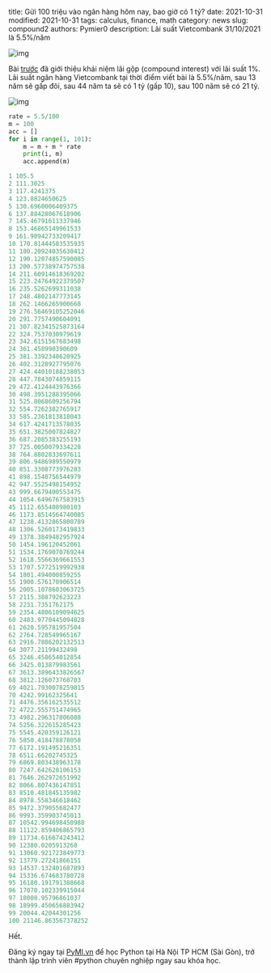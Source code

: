 title: Gửi 100 triệu vào ngân hàng hôm nay, bao giờ có 1 tỷ?
date: 2021-10-31
modified: 2021-10-31
tags: calculus, finance, math
category: news
slug: compound2
authors: Pymier0
description: Lãi suất Vietcombank 31/10/2021 là 5.5%/năm

![img](https://images.unsplash.com/photo-1459257831348-f0cdd359235f?ixid=MnwxMjA3fDB8MHxwaG90by1wYWdlfHx8fGVufDB8fHx8&ixlib=rb-1.2.1&auto=format&fit=crop&w=600&q=80)

Bài [trước]({filename}/compound.md) đã giới thiệu khái niệm lãi gộp (compound interest)
với lãi suất 1%.
Lãi suất ngân hàng Vietcombank tại thời điểm viết bài là 5.5%/năm, sau 13 năm
sẽ gấp đôi, sau 44 năm
ta sẽ có 1 tỷ (gấp 10), sau 100 năm sẽ có 21 tỷ.

![img]({static}/images/compound2.png)

```py
rate = 5.5/100
m = 100
acc = []
for i in range(1, 101):
    m = m + m * rate
    print(i, m)
    acc.append(m)

1 105.5
2 111.3025
3 117.4241375
4 123.8824650625
5 130.6960006409375
6 137.88428067618906
7 145.46791611337946
8 153.46865149961533
9 161.90942733209417
10 170.81444583535935
11 180.20924035630412
12 190.12074857590085
13 200.57738974757538
14 211.60914618369202
15 223.24764922379507
16 235.5262699311038
17 248.4802147773145
18 262.1466265900668
19 276.56469105252046
20 291.7757490604091
21 307.82341525873164
22 324.7537030979619
23 342.6151567683498
24 361.458990390609
25 381.3392348620925
26 402.3128927795076
27 424.44010188238053
28 447.7843074859115
29 472.4124443976366
30 498.3951288395066
31 525.8068609256794
32 554.7262382765917
33 585.2361813818043
34 617.4241713578035
35 651.3825007824827
36 687.2085383255193
37 725.0050079334228
38 764.8802833697611
39 806.9486989550979
40 851.3308773976283
41 898.1540756544979
42 947.5525498154952
43 999.6679400553475
44 1054.6496767583915
45 1112.655408980103
46 1173.8514564740085
47 1238.4132865800789
48 1306.5260173419833
49 1378.3849482957924
50 1454.196120452061
51 1534.1769070769244
52 1618.5566369661553
53 1707.5772519992938
54 1801.494000859255
55 1900.576170906514
56 2005.1078603063725
57 2115.388792623223
58 2231.7351762175
59 2354.4806109094625
60 2483.9770445094828
61 2620.595781957504
62 2764.728549965167
63 2916.7886202132513
64 3077.21199432498
65 3246.458654012854
66 3425.013879983561
67 3613.3896433826567
68 3812.126073768703
69 4021.7930078259815
70 4242.99162325641
71 4476.356162535512
72 4722.555751474965
73 4982.296317806088
74 5256.322615285423
75 5545.420359126121
76 5850.418478878058
77 6172.191495216351
78 6511.66202745325
79 6869.803438963178
80 7247.642628106153
81 7646.262972651992
82 8066.807436147851
83 8510.481845135982
84 8978.558346618462
85 9472.379055682477
86 9993.359903745013
87 10542.994698450988
88 11122.859406865793
89 11734.616674243412
90 12380.0205913268
91 13060.921723849773
92 13779.27241866151
93 14537.132401687893
94 15336.674683780728
95 16180.191791388668
96 17070.102339915044
97 18008.95796861037
98 18999.450656883942
99 20044.42044301256
100 21146.863567378252
```

Hết.

Đăng ký ngay tại [PyMI.vn](https://pymi.vn) để học Python tại Hà Nội TP HCM (Sài Gòn),
trở thành lập trình viên #python chuyên nghiệp ngay sau khóa học.
